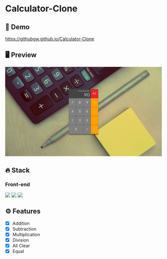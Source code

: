 # Calculator-Clone

## 🔗 Demo
https://githubgw.github.io/Calculator-Clone

## 🖥 Preview
<img src="preview.png">

## 🔥 Stack
### Front-end
<img height="30" src="https://img.shields.io/badge/HTML5-E34F26?style=for-the-badge&logo=HTML5&logoColor=white" /> <img height="30" src="https://img.shields.io/badge/CSS3-1572B6?style=for-the-badge&logo=CSS3&logoColor=white"/> 
<img height="30" src="https://img.shields.io/badge/Javascript-black?style=for-the-badge&logo=Javascript&logoColor=F7DF1E"/>

## ⚙ Features
- [x] Addition
- [x] Subtraction
- [x] Multiplication
- [x] Division
- [x] All Clear
- [x] Equal
